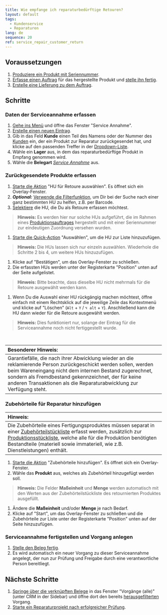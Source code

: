 ```yaml
---
title: Wie empfange ich re­pa­ra­tur­be­dürf­tige Retouren?
layout: default
tags:
  - Kun­den­ser­vice
  - Reparaturen
lang: de
sequence: 20
ref: service_repair_customer_return
---
```


## Voraussetzungen
1. [Produziere ein Produkt mit Seriennummer](ProduktionFertigstellung).
1. [Erfasse einen Auftrag](Auftrag_erfassen) für das hergestellte Produkt und [stelle ihn fertig](BelegverarbeitungFertigstellen).
1. [Erstelle eine Lieferung zu dem Auftrag](Zu_Auftrag_Lieferschein_erstellen).

## Schritte

### Daten der Serviceannahme erfassen
1. [Gehe ins Menü](Menu) und öffne das Fenster "Service Annahme".
1. [Erstelle einen neuen Eintrag](Neuer_Datensatz_Fenster_Webui).
1. Gib in das Feld **Kunde** einen Teil des Namens oder der Nummer des [Kunden](Neuer_Geschaeftspartner_Kunde) ein, der ein Produkt zur Reparatur zurückgesendet hat, und klicke auf den passenden Treffer in der <a href="Keyboard_Shortcuts_Liste#dropdown" title="Dynamisches Suchfeld (Autocomplete)">Dropdown-Liste</a>.
1. Wähle ein **Lager** aus, in dem das re­pa­ra­tur­be­dürf­tige Produkt in Empfang genommen wird.
1. Wähle die **Belegart** [*Service Annahme*](Belegart_Service_Annahme) aus.

### Zurückgesendete Produkte erfassen
1. [Starte die Aktion](AktionStarten#aktionsmenue) "HU für Retoure auswählen". Es öffnet sich ein Overlay-Fenster.
1. ***Optional:*** [Verwende die Filterfunktion](Filterfunktion), um Dir bei der Suche nach einer ganz bestimmten HU zu helfen, z.B. per Barcode.
1. [Selektiere](AuswahlBelege) die HU, die Du als Retoure erfassen möchtest.
 >**Hinweis:** Es werden hier nur solche HUs aufgeführt, die im Rahmen eines [Produktionsauftrages](NeuerProduktionsauftrag) hergestellt und mit einer Seriennummer zur eindeutigen Zuordnung versehen wurden.

1. [Starte die Quick-Action](AktionStarten#quick-actions) "Auswählen", um die HU zur Liste hinzuzufügen.
 >**Hinweis:** Die HUs lassen sich nur einzeln auswählen. Wiederhole die Schritte 2 bis 4, um weitere HUs hinzuzufügen.

1. Klicke auf "Bestätigen", um das Overlay-Fenster zu schließen.
1. Die erfassten HUs werden unter der Registerkarte "Position" unten auf der Seite aufgelistet.
 >**Hinweis:** Bitte beachte, dass dieselbe HU nicht mehrmals für die Retoure ausgewählt werden kann.

1. Wenn Du die Auswahl einer HU rückgängig machen möchtest, öffne einfach mit einem Rechtsklick auf die jeweilige Zeile das Kontextmenü und klicke auf "Löschen" (`Alt` + `Y` / `⌥ alt` + `Y`). Anschließend kann die HU dann wieder für die Retoure ausgewählt werden.
 >**Hinweis:** Dies funktioniert nur, solange der Eintrag für die Serviceannahme noch nicht fertiggestellt wurde.

<br>

| **Besonderer Hinweis:** |
| :--- |
| Garantiefälle, die nach ihrer Abwicklung wieder an die reklamierende Person zurückgeschickt werden sollen, werden beim Wareneingang nicht dem internen Bestand zugerechnet, sondern als Fremdbestand gekennzeichnet, der für keine anderen Transaktionen als die Reparaturabwicklung zur Verfügung steht. |

### Zubehörteile für Reparatur hinzufügen

| **Hinweis:** |
| :--- |
| Die Zubehörteile eines Fertigungsproduktes müssen separat in einer <a href="Stueckliste_erstellen#zubehörteilstueckliste" title="Zubehörteilstückliste erstellen">Zubehörteilstückliste</a> erfasst werden, zusätzlich zur [Produktionsstückliste](Stueckliste_erstellen), welche alle für die Produktion benötigten Bestandteile (materiell sowie immateriell, wie z.B. Dienstleistungen) enthält. |

1. [Starte die Aktion](AktionStarten#aktionsmenue) "Zubehörteile hinzufügen". Es öffnet sich ein Overlay-Fenster.
1. Wähle das **Produkt** aus, welches als Zubehörteil hinzugefügt werden soll.
 >**Hinweis:** Die Felder **Maßeinheit** und **Menge** werden automatisch mit den Werten aus der Zubehörteilstückliste des retournierten Produktes ausgefüllt.

1. Ändere die **Maßeinheit** und/oder **Menge** je nach Bedarf.
1. Klicke auf "Start", um das Overlay-Fenster zu schließen und die Zubehörteile zur Liste unter der Registerkarte "Position" unten auf der Seite hinzuzufügen.

### Serviceannahme fertigstellen und Vorgang anlegen
1. [Stelle den Beleg fertig](BelegverarbeitungFertigstellen).
1. Es wird automatisch ein neuer Vorgang zu dieser Serviceannahme angelegt, der nun zur Prüfung und Freigabe durch eine verantwortliche Person bereitliegt.

## Nächste Schritte
1. [Springe über die verknüpften Belege](SpringezuBelegen) in das Fenster "Vorgänge (alle)" (unter CRM in der Sidebar) und öffne dort den bereits [herausgefilterten](Filterfunktion) Vorgang.
1. [Starte ein Reparaturprojekt nach erfolgreicher Prüfung](Reparaturprojekt_starten).
